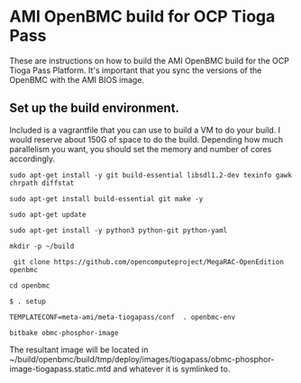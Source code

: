 # AMI OpenBMC build for OCP Tioga Pass

These are instructions on how to build the AMI OpenBMC build for the OCP Tioga Pass Platform. It's important that you sync the versions of the OpenBMC with the AMI BIOS image.

## Set up the build environment.

Included is a vagrantfile that you can use to build a VM to do your build. I would reserve about 150G of space to do the build. Depending how much parallelism you want, you should set the memory and number of cores accordingly.

``` sudo apt-get install -y git build-essential libsdl1.2-dev texinfo gawk chrpath diffstat ```

``` sudo apt-get install build-essential git make -y ```

``` sudo apt-get update ```

``` sudo apt-get install -y python3 python-git python-yaml ```


``` mkdir -p ~/build ```

```  git clone https://github.com/opencomputeproject/MegaRAC-OpenEdition openbmc ```

``` cd openbmc ```

``` $ . setup ```

``` TEMPLATECONF=meta-ami/meta-tiogapass/conf  . openbmc-env ```

``` bitbake obmc-phosphor-image ```

The resultant image will be located in ~/build/openbmc/build/tmp/deploy/images/tiogapass/obmc-phosphor-image-tiogapass.static.mtd and whatever it is symlinked to.
